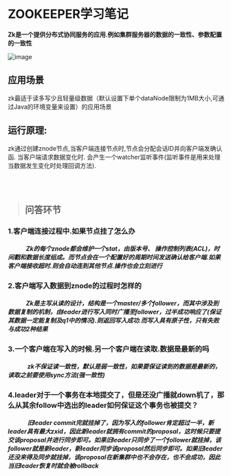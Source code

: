 # ZOOKEEPER学习笔记

**Zk是一个提供分布式协同服务的应用.例如集群服务器的数据的一致性、参数配置的一致性**


![image](https://colobu.com/images/logos/zookeeper.png)

## 应用场景
zk最适于读多写少且轻量级数据（默认设置下单个dataNode限制为1MB大小,可通过Java的环境变量来设置）的应用场景

## 运行原理:
zk通过创建znode节点,当客户端连接节点时,节点会分配会话ID并向客户端发确认函. 当客户端请求数据变化时. 会产生一个watcher监听事件(监听事件是用来处理当数据发生变化时处理回调方法).

<br/><br/>
> ## 问答环节

### 1.客户端连接过程中.如果节点挂了怎么办
##### &emsp;&emsp;&emsp;Zk的每个znode都会维护一个stat，由版本号、 操作控制列表(ACL)，时间戳和数据长度组成。而节点会在一个配置好的周期时间发送确认给客户端.如果客户端接收超时.则会自动连到其他节点.操作也会立刻进行

### 2.客户端写入数据到znode的过程时怎样的
##### &emsp;&emsp;&emsp;Zk是主写从读的设计，结构是一个master/多个follower，而其中涉及到数据复制的机制，由leader进行写入同时广播至follower，过半成功响应了(保证其数据一定能复制及q1中的情况).则返回写入成功.而写入具有原子性，只有失败与成功2种结果

### 3.一个客户端在写入的时候.另一个客户端在读取.数据是最新的吗
##### &emsp;&emsp;&emsp; zk不保证读一致性，默认是弱一致性，如果要保证读到的数据是最新的，读取之前要使用sync方法(强一致性)

### 4.leader对于一个事务在本地提交了，但是还没广播就down机了，那么从其余follow中选出的leader如何保证这个事务也被提交？
##### &emsp;&emsp;&emsp; 旧leader commit完就挂掉了，因为写入的follower肯定超过一半，新leader具有最大zxid，因此新leader就拥有commit的proposal，这时候只要提交该proposal并进行同步即可。如果旧leader只同步了一个follower就挂掉，该follower就是新leader，新leader同步该proposal然后同步即可。如果旧leader还没来得及同步就挂掉，该proposal在新集群中也不会存在，也不会成功，因此当旧leader恢复时就会被rollback
